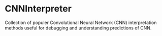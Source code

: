 # CNNInterpreter
Collection of populer Convolutional Neural Network (CNN) interpretation methods useful for debugging and understanding predictions of CNN.

